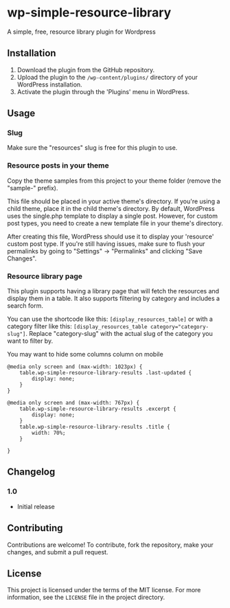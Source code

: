 # wp-simple-resource-library
A simple, free, resource library plugin for Wordpress

## Installation

1. Download the plugin from the GitHub repository.
2. Upload the plugin to the `/wp-content/plugins/` directory of your WordPress installation.
3. Activate the plugin through the 'Plugins' menu in WordPress.

## Usage

### Slug
Make sure the "resources" slug is free for this plugin to use.

### Resource posts in your theme
Copy the theme samples from this project to your theme folder (remove the "sample-" prefix).

This file should be placed in your active theme's directory. If you're using a child theme, place it in the child theme's directory.
By default, WordPress uses the single.php template to display a single post. However, for custom post types, you need to create a new template file in your theme's directory.

After creating this file, WordPress should use it to display your 'resource' custom post type. If you're still having issues, make sure to flush your permalinks by going to "Settings" -> "Permalinks" and clicking "Save Changes".


### Resource library page
This plugin supports having a library page that will fetch the resources and display them in a table. It also supports filtering by category and includes a search form.

You can use the shortcode like this: `[display_resources_table]` or with a category filter like this: `[display_resources_table category="category-slug"]`. Replace "category-slug" with the actual slug of the category you want to filter by. 

You may want to hide some columns column on mobile

```
@media only screen and (max-width: 1023px) {
	table.wp-simple-resource-library-results .last-updated {
		display: none;
	}
}

@media only screen and (max-width: 767px) {
	table.wp-simple-resource-library-results .excerpt {
		display: none;
	}
	table.wp-simple-resource-library-results .title {
		width: 70%;
	}
	
}
```


## Changelog

### 1.0
- Initial release

## Contributing

Contributions are welcome! To contribute, fork the repository, make your changes, and submit a pull request.

## License

This project is licensed under the terms of the MIT license. For more information, see the `LICENSE` file in the project directory.